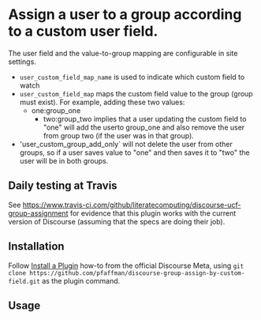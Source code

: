# Assign a user to a group according to a custom user field.

The user field and the value-to-group mapping are configurable in site settings.

- `user_custom_field_map_name` is used to indicate which custom field to watch
- `user_custom_field_map` maps the custom field value to the group (group must exist). For example, adding these two values:
   - one:group_one
	 - two:group_two
implies that a user updating the custom field to "one" will add the userto group_one and also remove the user from group two (if the user was in that group).
- 'user_custom_group_add_only` will not delete the user from other groups, so if a user saves value to "one" and then saves it to "two" the user will be in both groups.

## Daily testing at Travis

See https://www.travis-ci.com/github/literatecomputing/discourse-ucf-group-assignment for evidence that this plugin works with the current version of Discourse (assuming that the specs are doing their job).

## Installation

Follow [Install a Plugin](https://meta.discourse.org/t/install-a-plugin/19157)
how-to from the official Discourse Meta, using `git clone https://github.com/pfaffman/discourse-group-assign-by-custom-field.git`
as the plugin command.

## Usage
